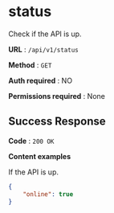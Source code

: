 # status

Check if the API is up.

**URL** : `/api/v1/status`

**Method** : `GET`

**Auth required** : NO

**Permissions required** : None

## Success Response

**Code** : `200 OK`

**Content examples**

If the API is up.

```json
{
    "online": true
}
```
